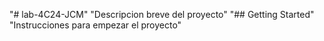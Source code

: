 "# lab-4C24-JCM" 
"Descripcion breve del proyecto" 
"## Getting Started" 
"Instrucciones para empezar el proyecto" 
